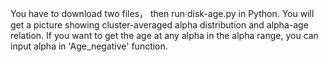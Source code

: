 You have to download two files， then run disk-age.py in Python. You will get a picture showing cluster-averaged alpha distribution and alpha-age relation. 
If you want to get the age at any alpha in the alpha range, you can input alpha in 'Age_negative' function.
